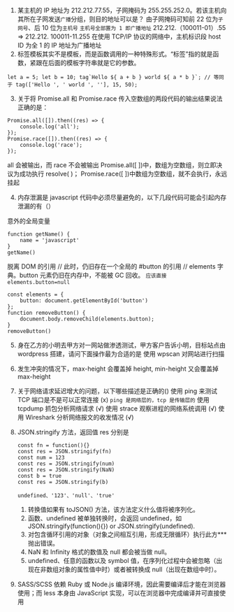 1. 某主机的 IP 地址为 212.212.77.55，子网掩码为 255.255.252.0。若该主机向其所在子网发送`广播`分组，则目的地址可以是？
   由子网掩码可知前 22 位为`子网号`、后 10 位为`主机号`
   `主机号全部置为 1 即广播地址`
   212.212.（100011-01）.55 => 212.212. 100011-11.255
   在使用 TCP/IP 协议的网络中，主机标识段 host ID 为全 1 的 IP 地址为广播地址
2. 标签模板其实不是模板，而是函数调用的一种特殊形式。“标签”指的就是函数，紧跟在后面的模板字符串就是它的参数。

```JS
let a = 5; let b = 10; tag`Hello ${ a + b } world ${ a * b }`; // 等同于 tag(['Hello ', ' world ', ''], 15, 50);
```

3. 关于将 Promise.all 和 Promise.race 传入空数组的两段代码的输出结果说法正确的是：

```JS
Promise.all([]).then((res) => {
    console.log('all');
});
Promise.race([]).then((res) => {
    console.log('race');
});
```

all 会被输出，而 race 不会被输出
Promise.all([ ])中，数组为空数组，则立即决议为成功执行 resolve( )；
Promise.race([ ])中数组为空数组，就不会执行，永远挂起

4. 内存泄漏是 javascript 代码中必须尽量避免的，以下几段代码可能会引起内存泄漏的有（）

意外的全局变量

```JS
function getName() {
    name = 'javascript'
}
getName()
```

脱离 DOM 的引用
// 此时，仍旧存在一个全局的 #button 的引用
// elements 字典。button 元素仍旧在内存中，不能被 GC 回收。
`应该直接 elements.button=null`

```JS
const elements = {
    button: document.getElementById('button')
};
function removeButton() {
    document.body.removeChild(elements.button);
}
removeButton()
```

5. 身在乙方的小明去甲方对一网站做渗透测试，甲方客户告诉小明，目标站点由 wordpress 搭建，请问下面操作最为合适的是
   使用 wpscan 对网站进行扫描
6. 发生冲突的情况下，max-height 会覆盖掉 height, min-height 又会覆盖掉 max-height
7. 关于网络请求延迟增大的问题，以下哪些描述是正确的()
   使用 ping 来测试 TCP 端口是不是可以正常连接 (x) `ping 是网络层的，tcp 是传输层的`
   使用 tcpdump 抓包分析网络请求 (√)
   使用 strace 观察进程的网络系统调用 (√)
   使用 Wireshark 分析网络报文的收发情况 (√)
8. JSON.stringify 方法，返回值 res 分别是

   ```JS
   const fn = function(){}
   const res = JSON.stringify(fn)
   const num = 123
   const res = JSON.stringify(num)
   const res = JSON.stringify(NaN)
   const b = true
   const res = JSON.stringify(b)

   undefined、'123'、'null'、'true'
   ```

   1. 转换值如果有 toJSON() 方法，该方法定义什么值将被序列化。
   2. 函数、undefined 被单独转换时，会返回 undefined，如 JSON.stringify(function(){}) or JSON.stringify(undefined).
   3. 对包含循环引用的对象（对象之间相互引用，形成无限循环）执行此方\*\*\*抛出错误。
   4. NaN 和 Infinity 格式的数值及 null 都会被当做 null。
   5. undefined、任意的函数以及 symbol 值，在序列化过程中会被忽略（出现在非数组对象的属性值中时）或者被转换成 null（出现在数组中时）。

9. SASS/SCSS 依赖 Ruby 或 Node.js 编译环境，因此需要编译后才能在浏览器使用；而 less 本身由 JavaScript 实现，可以在浏览器中完成编译并可直接使用
